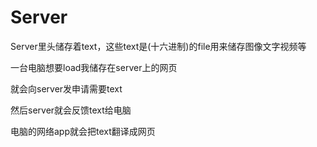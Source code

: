 # Server

Server里头储存着text，这些text是(十六进制)的file用来储存图像文字视频等

一台电脑想要load我储存在server上的网页

就会向server发申请需要text

然后server就会反馈text给电脑

电脑的网络app就会把text翻译成网页
